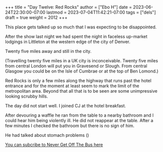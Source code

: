 +++
title = "Day Twelve: Red Rocks"
author = ["Ebo H"]
date = 2023-06-24T22:30:00-07:00
lastmod = 2023-07-04T11:42:21-07:00
tags = ["dels"]
draft = true
weight = 2012
+++

This place gets talked up so much that I was expecting to be disappointed.

After the show last night we had spent the night in faceless up-market lodgings
in Littleton at the western edge of the city of Denver.

Twenty five miles away and still in the city.

(Travelling twenty five miles in a UK city is inconceivable. Twenty five miles from central London will put you in Gravesend or Slough. From central Glasgow you could be on the Isle of Cumbrae or at the top of Ben Lomond.)

Red Rocks is only a few miles along the highway that runs past the hotel entrance and for the moment at least seem to mark the limit of the metropolitan area. Beyond that all that is to be seen are some unimpressive looking scrubby hills.

The day did not start well.
I joined CJ at the hotel breakfast.

After devouring a waffle he ran from the table to a nearby bathroom and I could hear him being violently ill. He did not reappear at the table. After a few minutes I checked the bathroom but there is no sign of him.

He had talked about stomach problems ()

[You can subcribe to Never Get Off The Bus here](https://never-get-off-the-bus.ghost.io/#/portal/)
